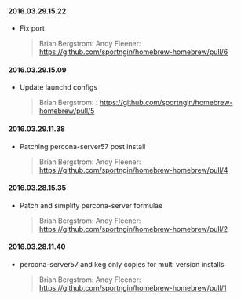 #### 2016.03.29.15.22
* Fix port

  > Brian Bergstrom: Andy Fleener: https://github.com/sportngin/homebrew-homebrew/pull/6

#### 2016.03.29.15.09
* Update launchd configs

  > Brian Bergstrom: : https://github.com/sportngin/homebrew-homebrew/pull/5

#### 2016.03.29.11.38
* Patching percona-server57 post install

  > Brian Bergstrom: Andy Fleener: https://github.com/sportngin/homebrew-homebrew/pull/4

#### 2016.03.28.15.35
* Patch and simplify percona-server formulae

  > Brian Bergstrom: Andy Fleener: https://github.com/sportngin/homebrew-homebrew/pull/2

#### 2016.03.28.11.40
* percona-server57 and keg only copies for multi version installs

  > Brian Bergstrom: Andy Fleener: https://github.com/sportngin/homebrew-homebrew/pull/1

